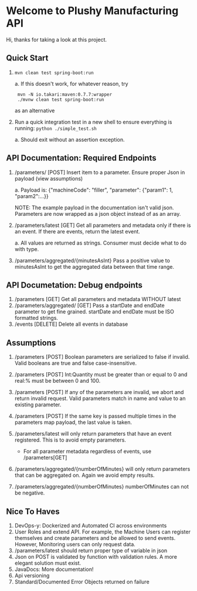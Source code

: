 # Welcome to Plushy Manufacturing API

Hi, thanks for taking a look at this project. 

## Quick Start
1. `mvn clean test spring-boot:run`

    a. If this doesn't work, for whatever reason, try

        mvn -N io.takari:maven:0.7.7:wrapper
        ./mvnw clean test spring-boot:run 

    as an alternative

2. Run a quick integration test in a new shell to ensure everything is running: 
`python ./simple_test.sh` 

    a. Should exit without an assertion exception.


## API Documentation: Required Endpoints
1. /parameters/ [POST] Insert item to a parameter. Ensure proper Json in payload (view assumptions)

    a. Payload is: {"machineCode": "filler", "parameter": {"param1": 1, "param2":...}}

    NOTE: The example payload in the documentation isn't valid json. Parameters are now wrapped as a json object instead of as an array.

2. /parameters/latest [GET] Get all parameters and metadata only if there is an event. If there are events, return the latest event.

    a. All values are returned as strings. Consumer must decide what to do with type.

3. /parameters/aggregated/{minutesAsInt} Pass a positive value to minutesAsInt to get the aggregated data between that time range.


## API Documetation: Debug endpoints
1. /parameters [GET] Get all parameters and metadata WITHOUT latest
2. /parameters/aggregated/ [GET] Pass a startDate and endDate parameter to get fine grained. startDate and endDate must be ISO formatted strings.
3. /events [DELETE] Delete all events in database

## Assumptions
1. /parameters [POST] Boolean parameters are serialized to false if invalid. Valid booleans are true and false case-insensitive.
2. /parameters [POST] Int:Quantity must be greater than or equal to 0 and real:% must be between 0 and 100.
3. /parameters [POST] If any of the parameters are invalid, we abort and return invalid request. Valid parameters match in name and value to an existing parameter.
4. /parameters [POST] If the same key is passed multiple times in the parameters map payload, the last value is taken.
5. /parameters/latest will only return parameters that have an event registered. This is to avoid empty parameters. 

    - For all parameter metadata regardless of events, use /parameters[GET]

6. /parameters/aggregated/{numberOfMinutes} will only return parameters that can be aggregated on. Again we avoid empty results.
7. /parameters/aggregated/{numberOfMinutes} numberOfMinutes can not be negative.

## Nice To Haves
1. DevOps-y: Dockerized and Automated CI across environments
2. User Roles and extend API. For example, the Machine Users can register themselves and create parameters and be allowed to send events. However, Monitoring users can only request data.
3. /parameters/latest should return proper type of variable in json
4. Json on POST is validated by function with validation rules. A more elegant solution must exist.
5. JavaDocs: More documentation!
6. Api versioning
7. Standard/Documented Error Objects returned on failure

